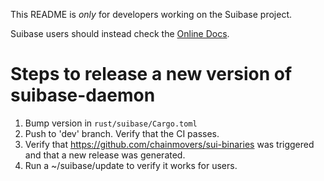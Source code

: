 This README is *only* for developers working on the Suibase project.

Suibase users should instead check the [Online Docs](https://suibase.com/docs/).

Steps to release a new version of suibase-daemon
================================================
1. Bump version in `rust/suibase/Cargo.toml`
2. Push to 'dev' branch. Verify that the CI passes.
3. Verify that https://github.com/chainmovers/sui-binaries was triggered and that a new release was generated.
4. Run a ~/suibase/update to verify it works for users.


